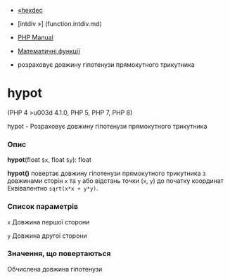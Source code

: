 - [«hexdec](function.hexdec.md)
- [intdiv »] (function.intdiv.md)

- [PHP Manual](index.md)
- [Математичні функції](ref.math.md)
- розраховує довжину гіпотенузи прямокутного трикутника

# hypot

(PHP 4 \>u003d 4.1.0, PHP 5, PHP 7, PHP 8)

hypot - Розраховує довжину гіпотенузи прямокутного трикутника

### Опис

**hypot**(float `$x`, float `$y`): float

**hypot()** повертає довжину гіпотенузи прямокутного трикутника з
довжинами сторін `x` та `y` або відстань точки (`x`, `y`) до початку
координат Еквівалентно `sqrt(x*x + y*y)`.

### Список параметрів

`x`
Довжина першої сторони

`y`
Довжина другої сторони

### Значення, що повертаються

Обчислена довжина гіпотенузи
